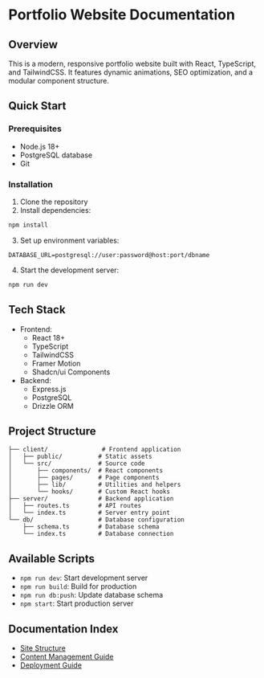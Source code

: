 # Portfolio Website Documentation

## Overview
This is a modern, responsive portfolio website built with React, TypeScript, and TailwindCSS. It features dynamic animations, SEO optimization, and a modular component structure.

## Quick Start

### Prerequisites
- Node.js 18+
- PostgreSQL database
- Git

### Installation
1. Clone the repository
2. Install dependencies:
```bash
npm install
```
3. Set up environment variables:
```env
DATABASE_URL=postgresql://user:password@host:port/dbname
```
4. Start the development server:
```bash
npm run dev
```

## Tech Stack
- Frontend:
  - React 18+
  - TypeScript
  - TailwindCSS
  - Framer Motion
  - Shadcn/ui Components
- Backend:
  - Express.js
  - PostgreSQL
  - Drizzle ORM

## Project Structure
```
├── client/               # Frontend application
│   ├── public/          # Static assets
│   └── src/             # Source code
│       ├── components/  # React components
│       ├── pages/       # Page components
│       ├── lib/         # Utilities and helpers
│       └── hooks/       # Custom React hooks
├── server/              # Backend application
│   ├── routes.ts        # API routes
│   └── index.ts         # Server entry point
└── db/                  # Database configuration
    ├── schema.ts        # Database schema
    └── index.ts         # Database connection
```

## Available Scripts
- `npm run dev`: Start development server
- `npm run build`: Build for production
- `npm run db:push`: Update database schema
- `npm start`: Start production server

## Documentation Index
- [Site Structure](./STRUCTURE.md)
- [Content Management Guide](./CONTENT_GUIDE.md)
- [Deployment Guide](./DEPLOYMENT.md)
